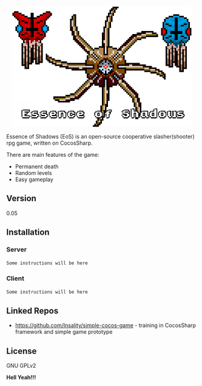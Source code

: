 <p align="center">
  <img src="https://raw.githubusercontent.com/Insality/essence-of-shadows/5f2852b6fa6bae37f52079c6794dc0b23dfb84f3/RepoTitleImage.png" alt="Essence of Shadows"/>
</p>

Essence of Shadows (EoS) is an open-source cooperative slasher(shooter) rpg game, written on CocosSharp.

There are main features of the game:
  - Permanent death
  - Random levels
  - Easy gameplay

Version
-------------

0.05


Installation
--------------

### Server

```sh
Some instructions will be here
```

### Client

```sh
Some instructions will be here
```

Linked Repos
----
* https://github.com/Insality/simple-cocos-game - training in CocosSharp framework and simple game prototype

License
-----

GNU GPLv2


**Hell Yeah!!!**
